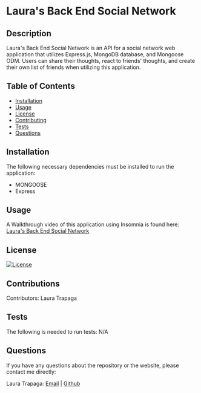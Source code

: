 # Laura's Back End Social Network

## Description

Laura's Back End Social Network is an API for a social network web application that utilizes Express.js, MongoDB database, and Mongoose ODM. Users can share their thoughts, react to friends' thoughts, and create their own list of friends when utilizing this application.

## Table of Contents

* [Installation](#installation)
* [Usage](#usage)
* [License](#license)
* [Contributing](#contributions)
* [Tests](#tests)
* [Questions](#questions)

## Installation

The following necessary dependencies must be installed to run the application:

* MONGOOSE
* Express

## Usage

A Walkthrough video of this application using Insomnia is found here: [Laura's Back End Social Network](https://drive.google.com/file/d/17-Mec88arieBto8t0ZH_9m6uCAcuAUrr/view)

## License

 [![License](<https://img.shields.io/badge/License-MIT-yellow.svg>)](<https://opensource.org/licenses/MIT>)

## Contributions

Contributors: Laura Trapaga

## Tests

The following is needed to run tests: N/A

## Questions

If you have any questions about the repository or the website, please contact me directly:

Laura Trapaga: [Email](mailto:trapaga9@gmail.com) | [Github](<https://github.com/ltrapaga>)
